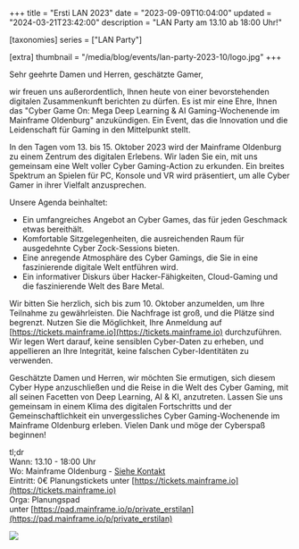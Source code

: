 +++
title = "Ersti LAN 2023"
date = "2023-09-09T10:04:00"
updated = "2024-03-21T23:42:00"
description = "LAN Party am 13.10 ab 18:00 Uhr!"

[taxonomies]
series = ["LAN Party"]

[extra]
thumbnail = "/media/blog/events/lan-party-2023-10/logo.jpg"
+++

Sehr geehrte Damen und Herren, geschätzte Gamer,

wir freuen uns außerordentlich, Ihnen heute von einer bevorstehenden digitalen Zusammenkunft berichten zu dürfen. Es ist
mir eine Ehre, Ihnen das "Cyber Game On: Mega Deep Learning & AI Gaming-Wochenende im Mainframe Oldenburg" anzukündigen.
Ein Event, das die Innovation und die Leidenschaft für Gaming in den Mittelpunkt stellt.

In den Tagen vom 13. bis 15. Oktober 2023 wird der Mainframe Oldenburg zu einem Zentrum des digitalen Erlebens. Wir
laden Sie ein, mit uns gemeinsam eine Welt voller Cyber Gaming-Action zu erkunden. Ein breites Spektrum an Spielen für
PC, Konsole und VR wird präsentiert, um alle Cyber Gamer in ihrer Vielfalt anzusprechen.

Unsere Agenda beinhaltet:

- Ein umfangreiches Angebot an Cyber Games, das für jeden Geschmack etwas bereithält.
- Komfortable Sitzgelegenheiten, die ausreichenden Raum für ausgedehnte Cyber Zock-Sessions bieten.
- Eine anregende Atmosphäre des Cyber Gamings, die Sie in eine faszinierende digitale Welt entführen wird.
- Ein informativer Diskurs über Hacker-Fähigkeiten, Cloud-Gaming und die faszinierende Welt des Bare Metal.

Wir bitten Sie herzlich, sich bis zum 10. Oktober anzumelden, um Ihre Teilnahme zu gewährleisten. Die Nachfrage ist
groß, und die Plätze sind begrenzt. Nutzen Sie die Möglichkeit, Ihre Anmeldung
auf [https://tickets.mainframe.io](https://tickets.mainframe.io) durchzuführen. Wir legen Wert darauf, keine
sensiblen Cyber-Daten zu erheben, und appellieren an Ihre Integrität, keine falschen Cyber-Identitäten zu verwenden.

Geschätzte Damen und Herren, wir möchten Sie ermutigen, sich diesem Cyber Hype anzuschließen und die Reise in die Welt
des Cyber Gaming, mit all seinen Facetten von Deep Learning, AI & KI, anzutreten. Lassen Sie uns gemeinsam in einem
Klima des digitalen Fortschritts und der Gemeinschaftlichkeit ein unvergessliches Cyber Gaming-Wochenende im Mainframe
Oldenburg erleben. Vielen Dank und möge der Cyberspaß beginnen!

tl;dr  
Wann: 13.10 - 18:00 Uhr  
Wo: Mainframe Oldenburg - [Siehe Kontakt](@/contact.md#Anreise)  
Eintritt: 0€ Planungstickets unter [https://tickets.mainframe.io](https://tickets.mainframe.io)  
Orga: Planungspad  
unter [https://pad.mainframe.io/p/private_erstilan](https://pad.mainframe.io/p/private_erstilan)

![](/media/blog/events/lan-party-2023-10/lan-2023-10.jpg)
